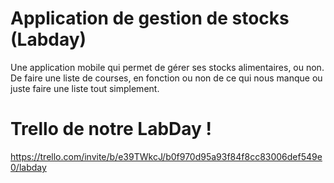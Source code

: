 # Application de gestion de stocks (Labday)

Une application mobile qui permet de gérer ses stocks alimentaires, ou non.
De faire une liste de courses, en fonction ou non de ce qui nous manque ou juste faire une liste tout simplement.

# Trello de notre LabDay ! 

https://trello.com/invite/b/e39TWkcJ/b0f970d95a93f84f8cc83006def549e0/labday
